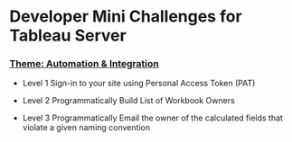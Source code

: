 # Developer Mini Challenges for Tableau Server
### [Theme: Automation & Integration](https://www.tableau.com/developer/mini-challenges)

+ Level 1
Sign-in to your site using Personal Access Token (PAT)

+ Level 2
Programmatically Build List of Workbook Owners

+ Level 3
Programmatically Email the owner of the calculated fields that violate a given naming convention
